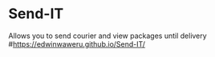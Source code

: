 # Send-IT
Allows you to send courier and view packages until delivery
#https://edwinwaweru.github.io/Send-IT/